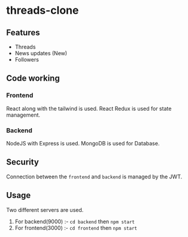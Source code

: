 # threads-clone

## Features
- Threads
- News updates (New)
- Followers

## Code working
### Frontend
React along with the tailwind is used.
React Redux is used for state management.

### Backend
NodeJS with Express is used.
MongoDB is used for Database.

## Security
Connection between the `frontend` and `backend` is managed by the JWT.

## Usage
Two different servers are used.
1. For backend(9000) :- `cd backend` then `npm start`
2. For frontend(3000) :- `cd frontend` then `npm start`
